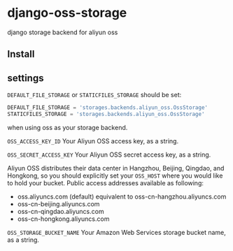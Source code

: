 django-oss-storage
==================

django storage backend for aliyun oss

Install
-------

settings
--------
`DEFAULT_FILE_STORAGE` or `STATICFILES_STORAGE` should be set:
```Python
DEFAULT_FILE_STORAGE = 'storages.backends.aliyun_oss.OssStorage'
STATICFILES_STORAGE = 'storages.backends.aliyun_oss.OssStorage'
```
when using oss as your storage backend.

``OSS_ACCESS_KEY_ID``
Your Aliyun OSS access key, as a string.

``OSS_SECRET_ACCESS_KEY``
Your Aliyun OSS secret access key, as a string.

Aliyun OSS distributes their data center in Hangzhou, Beijing, Qingdao, and Hongkong, so you should explicitly set your  ``OSS_HOST`` where you would like to hold your bucket. Public access addresses available as following:

  * oss.aliyuncs.com (default) equivalent to oss-cn-hangzhou.aliyuncs.com
  * oss-cn-beijing.aliyuncs.com
  * oss-cn-qingdao.aliyuncs.com
  * oss-cn-hongkong.aliyuncs.com

``OSS_STORAGE_BUCKET_NAME``
Your Amazon Web Services storage bucket name, as a string.


